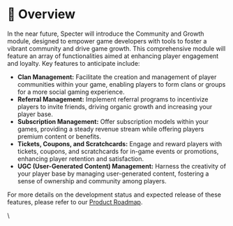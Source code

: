 # 👥 Overview

In the near future, Specter will introduce the Community and Growth module, designed to empower game developers with tools to foster a vibrant community and drive game growth. This comprehensive module will feature an array of functionalities aimed at enhancing player engagement and loyalty. Key features to anticipate include:

* **Clan Management:** Facilitate the creation and management of player communities within your game, enabling players to form clans or groups for a more social gaming experience.
* **Referral Management:** Implement referral programs to incentivize players to invite friends, driving organic growth and increasing your player base.
* **Subscription Management:** Offer subscription models within your games, providing a steady revenue stream while offering players premium content or benefits.
* **Tickets, Coupons, and Scratchcards:** Engage and reward players with tickets, coupons, and scratchcards for in-game events or promotions, enhancing player retention and satisfaction.
* **UGC (User-Generated Content) Management:** Harness the creativity of your player base by managing user-generated content, fostering a sense of ownership and community among players.

For more details on the development status and expected release of these features, please refer to our [Product Roadmap](broken-reference).

\
